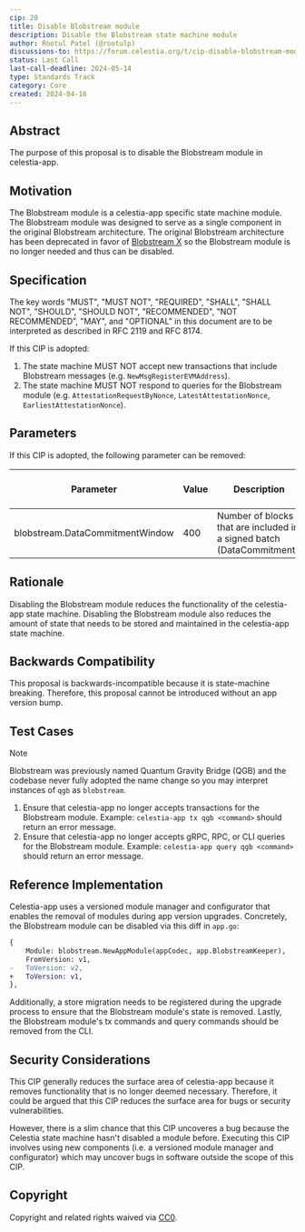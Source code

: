 ```yaml
---
cip: 20
title: Disable Blobstream module
description: Disable the Blobstream state machine module
author: Rootul Patel (@rootulp)
discussions-to: https://forum.celestia.org/t/cip-disable-blobstream-module/1693
status: Last Call
last-call-deadline: 2024-05-14
type: Standards Track
category: Core
created: 2024-04-16
---
```


## Abstract

The purpose of this proposal is to disable the Blobstream module in celestia-app.

## Motivation

The Blobstream module is a celestia-app specific state machine module. The Blobstream module was designed to serve as a single component in the original Blobstream architecture. The original Blobstream architecture has been deprecated in favor of [Blobstream X](https://github.com/succinctlabs/blobstreamx) so the Blobstream module is no longer needed and thus can be disabled.

## Specification

The key words "MUST", "MUST NOT", "REQUIRED", "SHALL", "SHALL NOT", "SHOULD", "SHOULD NOT", "RECOMMENDED", "NOT RECOMMENDED", "MAY", and "OPTIONAL" in this document are to be interpreted as described in RFC 2119 and RFC 8174.

If this CIP is adopted:

1. The state machine MUST NOT accept new transactions that include Blobstream messages (e.g. `NewMsgRegisterEVMAddress`).
1. The state machine MUST NOT respond to queries for the Blobstream module (e.g. `AttestationRequestByNonce`, `LatestAttestationNonce`, `EarliestAttestationNonce`).

## Parameters

If this CIP is adopted, the following parameter can be removed:

| Parameter                       | Value | Description                                                            | Changeable via Governance |
|---------------------------------|-------|------------------------------------------------------------------------|---------------------------|
| blobstream.DataCommitmentWindow | 400   | Number of blocks that are included in a signed batch (DataCommitment). | True                      |

## Rationale

Disabling the Blobstream module reduces the functionality of the celestia-app state machine. Disabling the Blobstream module also reduces the amount of state that needs to be stored and maintained in the celestia-app state machine.

## Backwards Compatibility

This proposal is backwards-incompatible because it is state-machine breaking. Therefore, this proposal cannot be introduced without an app version bump.

## Test Cases

> [!NOTE]
> Blobstream was previously named Quantum Gravity Bridge (QGB) and the codebase never fully adopted the name change so you may interpret instances of `qgb` as `blobstream`.

1. Ensure that celestia-app no longer accepts transactions for the Blobstream module. Example: `celestia-app tx qgb <command>` should return an error message.
1. Ensure that celestia-app no longer accepts gRPC, RPC, or CLI queries for the Blobstream module. Example: `celestia-app query qgb <command>` should return an error message.

## Reference Implementation

Celestia-app uses a versioned module manager and configurator that enables the removal of modules during app version upgrades. Concretely, the Blobstream module can be disabled via this diff in `app.go`:

```diff
{
    Module: blobstream.NewAppModule(appCodec, app.BlobstreamKeeper),
    FromVersion: v1,
-   ToVersion: v2,
+   ToVersion: v1,
},
```

Additionally, a store migration needs to be registered during the upgrade process to ensure that the Blobstream module's state is removed. Lastly, the Blobstream module's tx commands and query commands should be removed from the CLI.

## Security Considerations

This CIP generally reduces the surface area of celestia-app because it removes functionality that is no longer deemed necessary. Therefore, it could be argued that this CIP reduces the surface area for bugs or security vulnerabilities.

However, there is a slim chance that this CIP uncoveres a bug because the Celestia state machine hasn't disabled a module before. Executing this CIP involves using new components (i.e. a versioned module manager and configurator) which may uncover bugs in software outside the scope of this CIP.

## Copyright

Copyright and related rights waived via [CC0](../LICENSE).
